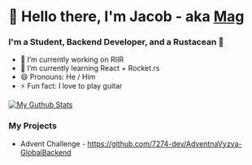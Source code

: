 # 👋 Hello there, I'm Jacob - aka [Mag][website]

### I'm a Student, Backend Developer, and a Rustacean 🦀
- 🔭 I’m currently working on RIIR
- 🌱 I’m currently learning React + Rocket.rs
- 😄 Pronouns: He / Him
- ⚡ Fun fact: I love to play guitar


[![My Guthub Stats](https://github-readme-stats.vercel.app/api?username=MagTheDev&count_private=true&show_icons=true&theme=gruvbox)](https://github.com/anuraghazra/github-readme-stats)

### My Projects
- Advent Challenge - https://github.com/7274-dev/AdventnaVyzva-GlobalBackend

[website]: https://magthe.dev
<!--
**MagTheDev/magthedev** is a ✨ _special_ ✨ repository because its `README.md` (this file) appears on your GitHub profile.

Here are some ideas to get you started:

- 🔭 I’m currently working on ...
- 🌱 I’m currently learning ...
- 👯 I’m looking to collaborate on ...
- 🤔 I’m looking for help with ...
- 💬 Ask me about ...
- 📫 How to reach me: ...
- 😄 Pronouns: ...
- ⚡ Fun fact: ...
-->
